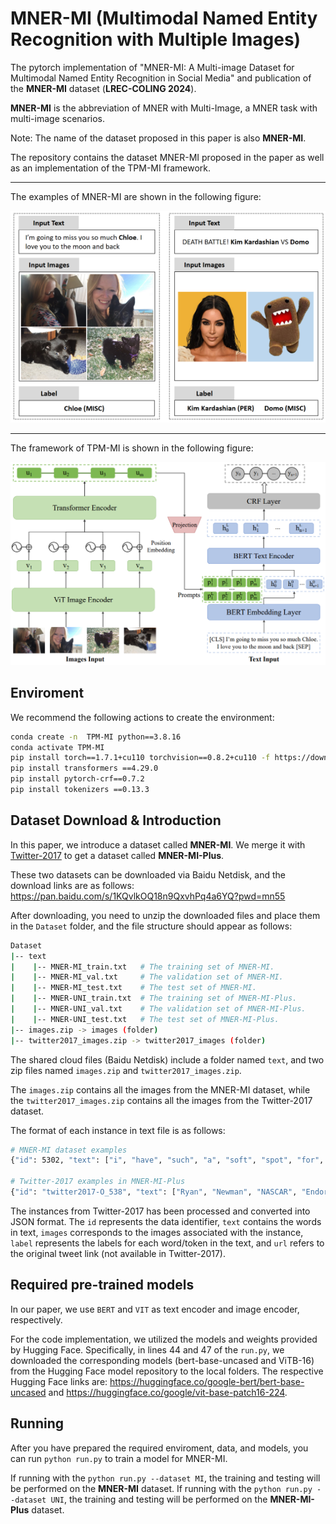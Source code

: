 #  MNER-MI (Multimodal Named Entity Recognition with Multiple Images)
The pytorch implementation of "MNER-MI: A Multi-image Dataset for Multimodal Named Entity Recognition in Social Media" and publication of the **MNER-MI** dataset (**LREC-COLING 2024**).

**MNER-MI** is the abbreviation of MNER with Multi-Image, a MNER task with multi-image scenarios.

Note: The name of the dataset proposed in this paper is also **MNER-MI**.

The repository contains the dataset MNER-MI proposed in the paper as well as an implementation of the TPM-MI framework.

---
The examples of MNER-MI are shown in the following figure:

![The exmamples of MNER-MI](./example.png)

---

The framework of TPM-MI is shown in the following figure:

![TPM-MI Framework](./freamework.png)



## Enviroment
We recommend the following actions to create the environment:
```bash
conda create -n  TPM-MI python==3.8.16
conda activate TPM-MI
pip install torch==1.7.1+cu110 torchvision==0.8.2+cu110 -f https://download.pytorch.org/whl/torch_stable.html
pip install transformers ==4.29.0
pip install pytorch-crf==0.7.2
pip install tokenizers ==0.13.3
```

## Dataset Download & Introduction

In this paper, we introduce a dataset called **MNER-MI**. 
We merge it with [Twitter-2017](https://github.com/jefferyYu/UMT) to get a dataset called **MNER-MI-Plus**.

These two datasets can be downloaded via Baidu Netdisk, and the download links are as follows: 
https://pan.baidu.com/s/1KQvlkOQ18n9QxvhPq4a6YQ?pwd=mn55 

After downloading, you need to unzip the downloaded files and place them in the `Dataset` folder, and the file structure should appear as follows:
```bash
Dataset
|-- text
|    |-- MNER-MI_train.txt   # The training set of MNER-MI.
|    |-- MNER-MI_val.txt     # The validation set of MNER-MI.
|    |-- MNER-MI_test.txt    # The test set of MNER-MI.
|    |-- MNER-UNI_train.txt  # The training set of MNER-MI-Plus.
|    |-- MNER-UNI_val.txt    # The validation set of MNER-MI-Plus.
|    |-- MNER-UNI_test.txt   # The test set of MNER-MI-Plus.
|-- images.zip -> images (folder)
|-- twitter2017_images.zip -> twitter2017_images (folder)
```

The shared cloud files (Baidu Netdisk) include a folder named `text`, and two zip files named `images.zip` and `twitter2017_images.zip`.

The `images.zip` contains all the images from the MNER-MI dataset, while the `twitter2017_images.zip` contains all the images from the Twitter-2017 dataset.

The format of each instance in text file is as follows:
```bash
# MNER-MI dataset examples
{"id": 5302, "text": ["i", "have", "such", "a", "soft", "spot", "for", "jaebeom"], "images": ["5302_0.jpg", "5302_1.jpg"], "label": ["O", "O", "O", "O", "O", "O", "O", "B-PER"], "url": "https://twitter.com/i/web/status/1389292031688720386"}

# Twitter-2017 examples in MNER-MI-Plus
{"id": "twitter2017-O_538", "text": ["Ryan", "Newman", "NASCAR", "Endorses", "Donald", "Trump", "for", "President"], "images": ["twitter2017-O_538.jpg"], "label": ["B-PER", "I-PER", "B-ORG", "O", "B-PER", "I-PER", "O", "O"], "url": ""}
```

The instances from Twitter-2017 has been processed and converted into JSON format. 
The `id` represents the data identifier, `text` contains the words in text, `images` corresponds to the images associated with the instance, `label` represents the labels for each word/token in the text, and `url` refers to the original tweet link (not available in Twitter-2017).


## Required pre-trained models
In our paper, we use `BERT` and `VIT` as text encoder and image encoder, respectively.

For the code implementation, we utilized the models and weights provided by Hugging Face. 
Specifically, in lines 44 and 47 of the `run.py`, we downloaded the corresponding models (bert-base-uncased and ViTB-16) from the Hugging Face model repository to the local folders. 
The respective Hugging Face links are: https://huggingface.co/google-bert/bert-base-uncased and https://huggingface.co/google/vit-base-patch16-224.

## Running
After you have prepared the required enviroment, data, and models, you can run `python run.py` to train a model for MNER-MI.

If running with the `python run.py --dataset MI`, the training and testing will be performed on the **MNER-MI** dataset.
If running with the `python run.py --dataset UNI`, the training and testing will be performed on the **MNER-MI-Plus** dataset.







